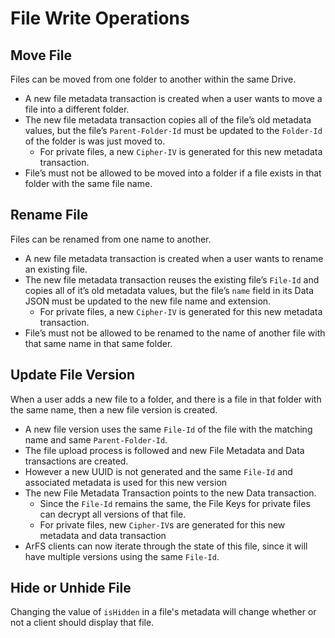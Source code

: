 # File Write Operations

## Move File

Files can be moved from one folder to another within the same Drive.

* A new file metadata transaction is created when a user wants to move a file into a different folder.
* The new file metadata transaction copies all of the file’s old metadata values, but the file’s `Parent-Folder-Id` must be updated to the `Folder-Id` of the folder is was just moved to.
    * For private files, a new `Cipher-IV` is generated for this new metadata transaction.
* File’s must not be allowed to be moved into a folder if a file exists in that folder with the same file name.

## Rename File

Files can be renamed from one name to another.

* A new file metadata transaction is created when a user wants to rename an existing file.
* The new file metadata transaction reuses the existing file’s `File-Id` and copies all of it’s old metadata values, but the file’s `name` field in its Data JSON must be updated to the new file name and extension.
    * For private files, a new `Cipher-IV` is generated for this new metadata transaction.
* File’s must not be allowed to be renamed to the name of another file with that same name in that same folder.

## Update File Version

When a user adds a new file to a folder, and there is a file in that folder with the same name, then a new file version is created.

* A new file version uses the same `File-Id` of the file with the matching name and same `Parent-Folder-Id`.  
* The file upload process is followed and new File Metadata and Data transactions are created.  
* However a new UUID is not generated and the same `File-Id` and associated metadata is used for this new version
* The new File Metadata Transaction points to the new Data transaction.
    * Since the `File-Id` remains the same, the File Keys for private files can decrypt all versions of that file.
    * For private files, new `Cipher-IV`s are generated for this new metadata and data transaction
* ArFS clients can now iterate through the state of this file, since it will have multiple versions using the same `File-Id`.

## Hide or Unhide File

Changing the value of `isHidden` in a file's metadata will change whether or not a client should display that file.